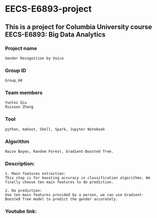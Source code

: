 # EECS-E6893-project
## This is a project for Columbia University course EECS-E6893: Big Data Analytics
### Project name
```
Gender Recognition by Voice
```
### Group ID
```
Group_60
```
### Team members
```
Yunlei Qiu 
Ruixuan Zhang
```
### Tool
```
python, mahout, Shell, Spark, Jupyter Notebook
```
### Algorithm
```
Naive Bayes, Random Forest, Gradient-Boosted Tree.
```
### Description: 
```
1. Main features extraction:
This step is for boosting accuracy in classification algorithms. We finally choose ten main features to do prediction.

2. Do prediction: 
Use ten main features provided by a person, we can use Gradient-Boosted Tree model to predict the gender accurately.
```
### Youtube link:
```

```

